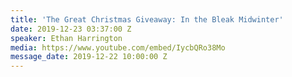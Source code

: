 ```yaml
---
title: 'The Great Christmas Giveaway: In the Bleak Midwinter'
date: 2019-12-23 03:37:00 Z
speaker: Ethan Harrington
media: https://www.youtube.com/embed/IycbQRo38Mo
message_date: 2019-12-22 10:00:00 Z
---
```


